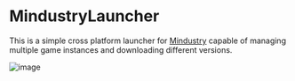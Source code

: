 # MindustryLauncher

This is a simple cross platform launcher for [Mindustry](https://github.com/Anuken/Mindustry) capable of managing multiple game instances and downloading different versions. 

![image](https://github.com/zenonet/MindustryLauncher/assets/78077158/8e8cfff4-52be-4a3d-9b0c-3a321aba98e6)

